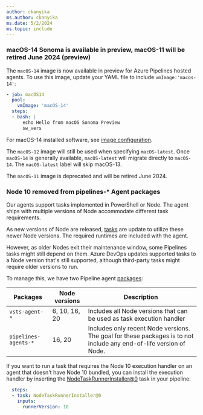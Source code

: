 ```yaml
---
author: ckanyika
ms.author: ckanyika
ms.date: 5/2/2024
ms.topic: include
---
```


### macOS-14 Sonoma is available in preview, macOS-11 will be retired June 2024 (preview)

The `macOS-14` image is now available in preview for Azure Pipelines hosted agents. To use this image, update your YAML file to include `vmImage:'macos-14'`:  

```yaml
- job: macOS14
  pool:
    vmImage: 'macOS-14'
  steps:
  - bash: |
      echo Hello from macOS Sonoma Preview
      sw_vers
```

For macOS-14 installed software, see [image configuration](https://github.com/actions/runner-images/blob/main/images/macos/macos-14-Readme.md).

The `macOS-12` image will still be used when specifying `macOS-latest`. Once `macOS-14` is generally available, `macOS-latest` will migrate directly to `macOS-14`. The `macOS-latest` label will skip macOS-13.

The `macOS-11` image is deprecated and will be retired June 2024.


### Node 10 removed from pipelines-* Agent packages 

Our agents support tasks implemented in PowerShell or Node. The agent ships with multiple versions of Node accommodate different task requirements.

As new versions of Node are released, [tasks](https://github.com/microsoft/azure-pipelines-tasks) are update to utilize these newer Node versions. The required runtimes are included with the agent.

However, as older Nodes exit their maintenance window, some Pipelines tasks might still depend on them. Azure DevOps updates supported tasks to a Node version that's still supported, although third-party tasks might require older versions to run.

To manage this, we have two Pipeline agent [packages](https://github.com/microsoft/azure-pipelines-agent/releases):

| Packages             | Node versions | Description                |
|----------------------|---------------|----------------------------|
| `vsts-agent-*`       | 6, 10, 16, 20 | Includes all Node versions that can be used as task execution handler |
| `pipelines-agents-*` | 16, 20        | Includes only recent Node versions. The goal for these packages is to not include any end-of-life version of Node. |

If you want to run a task that requires the Node 10 execution handler on an agent that doesn't have Node 10 bundled, you can install the execution handler by inserting the [NodeTaskRunnerInstaller@0](https://learn.microsoft.com/azure/devops/pipelines/tasks/reference/node-task-runner-installer-v0?view=azure-pipelines) task in your pipeline:

```yaml
  steps:
  - task: NodeTaskRunnerInstaller@0
    inputs:
      runnerVersion: 10
```